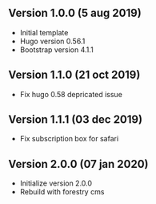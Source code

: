 ## Version 1.0.0 (5 aug 2019)
- Initial template
- Hugo version 0.56.1
- Bootstrap version 4.1.1

## Version 1.1.0 (21 oct 2019)
- Fix hugo 0.58 depricated issue

## Version 1.1.1 (03 dec 2019)
- Fix subscription box for safari

## Version 2.0.0 (07 jan 2020)
- Initialize version 2.0.0
- Rebuild with forestry cms